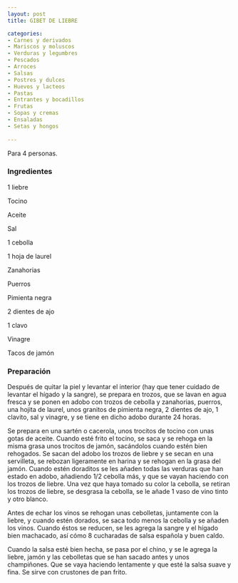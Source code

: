 ```yaml
---
layout: post
title: GIBET DE LIEBRE

categories:
- Carnes y derivados
- Mariscos y moluscos
- Verduras y legumbres
- Pescados
- Arroces
- Salsas
- Postres y dulces
- Huevos y lacteos
- Pastas
- Entrantes y bocadillos
- Frutas
- Sopas y cremas
- Ensaladas
- Setas y hongos
 
---
```

Para 4 personas.

<h3>Ingredientes</h3>

1 liebre

Tocino

Aceite

Sal

1 cebolla

1 hoja de laurel

Zanahorias

Puerros

Pimienta negra

2 dientes de ajo

1 clavo

Vinagre

Tacos de jamón

<h3>Preparación</h3>

Después de quitar la piel y levantar el interior (hay que tener cuidado de levantar el hígado y la sangre), se prepara en trozos, que se lavan en agua fresca y se ponen en adobo con trozos de cebolla y zanahorias, puerros, una hojita de laurel, unos granitos de pimienta negra, 2 dientes de ajo, 1 clavito, sal y vinagre, y se tiene en dicho adobo durante 24 horas.

Se prepara en una sartén o cacerola, unos trocitos de tocino con unas gotas de aceite. Cuando esté frito el tocino, se saca y se rehoga en la misma grasa unos trocitos de jamón, sacándolos cuando estén bien rehogados. Se sacan del adobo los trozos de liebre y se secan en una servilleta, se rebozan ligeramente en harina y se rehogan en la grasa del jamón. Cuando estén doraditos se les añaden todas las verduras que han estado en adobo, añadiendo 1/2 cebolla más, y que se vayan haciendo con los trozos de liebre. Una vez que haya tomado su color la cebolla, se retiran los trozos de liebre, se desgrasa la cebolla, se le añade 1 vaso de vino tinto y otro blanco.

Antes de echar los vinos se rehogan unas cebolletas, juntamente con la liebre, y cuando estén dorados, se saca todo menos la cebolla y se añaden los vinos. Cuando éstos se reducen, se les agrega la sangre y el hígado bien machacado, así cómo 8 cucharadas de salsa española y buen caldo.

Cuando la salsa esté bien hecha, se pasa por el chino, y se le agrega la liebre, jamón y las cebolletas que se han sacado antes y unos champiñones. Que se vaya haciendo lentamente y que esté la salsa suave y fina. Se sirve con crustones de pan frito.

